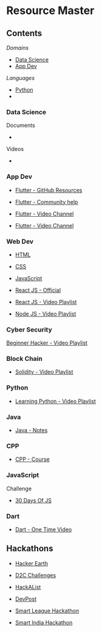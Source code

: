 # Resource Master

## Contents

_Domains_

- [Data Science](https://github.com/GitHub-Campus-Community-MITWPU/Resource-Master#data-science)
- [App Dev](https://github.com/GitHub-Campus-Community-MITWPU/Resource-Master#app-dev)

_Languages_

- [Python](https://github.com/GitHub-Campus-Community-MITWPU/Resource-Master#python)
-

### Data Science

Documents

-

Videos

-

### App Dev

- [Flutter - GitHub Resources](https://github.com/Solido/awesome-flutter)
- [Flutter - Community help](https://flutterawesome.com/)

- [Flutter - Video Channel](https://www.youtube.com/c/JohannesMilke/videos)
- [Flutter - Video Channel](https://www.youtube.com/c/HelloCodepur/videos)

### Web Dev

- [HTML](https://www.w3schools.com/html/)

- [CSS](https://www.w3schools.com/css/)

- [JavaScript](https://www.w3schools.com/js/DEFAULT.asp)

- [React JS - Official](https://reactjs.org/tutorial/tutorial.html)

- [React JS - Video Playlist](https://youtube.com/playlist?list=PLwGdqUZWnOp3aROg4wypcRhZqJG3ajZWJ)

- [Node JS - Video Playlist](https://youtube.com/playlist?list=PLwGdqUZWnOp00IbeN0OtL9dmnasipZ9x8)

### Cyber Security

[Beginner Hacker - Video Playlist](https://youtube.com/playlist?list=PLBf0hzazHTGMh2fe2MFf3lCgk0rKmS2by)

### Block Chain

- [Solidity - Video Playlist](https://www.youtube.com/watch?v=M576WGiDBdQ)

### Python

- [Learning Python - Video Playlist](https://youtube.com/playlist?list=PL-osiE80TeTt2d9bfVyTiXJA-UTHn6WwU)

### Java

- [Java - Notes](https://github.com/kunal-kushwaha/DSA-Bootcamp-Java/tree/main/lectures)

### CPP

- [CPP - Course](https://www.udemy.com/course/datastructurescncpp/)

### JavaScript

Challenge

- [30 Days Of JS](https://github.com/Asabeneh/30-Days-Of-JavaScript)

### Dart

- [Dart - One Time Video](https://www.youtube.com/watch?v=F3JuuYuOUK4)

## Hackathons

- [Hacker Earth](https://www.hackerearth.com/challenges/hackathon)

- [D2C Challenges](https://dare2compete.com/)

- [HackAList](http://www.hackalist.org/)

- [DevPost](https://devpost.com/hackathons)

- [Smart League Hackathon](https://mlh.io/seasons/2021/events)

- [Smart India Hackathon](https://www.sih.gov.in/)
